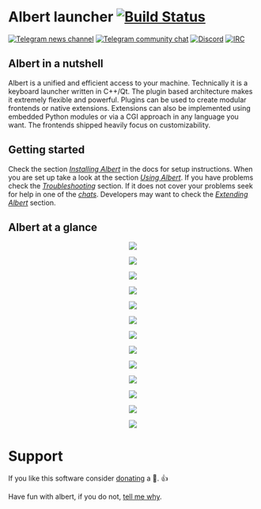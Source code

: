 # Albert launcher [![Build Status](https://api.travis-ci.org/albertlauncher/albert.svg?branch=dev)](https://travis-ci.org/albertlauncher/albert)

[![Telegram news channel](https://img.shields.io/badge/news%20channel-telegram-0088cc.svg?style=flat)](https://telegram.me/albertlauncher)
[![Telegram community chat](https://img.shields.io/badge/chat-telegram-0088cc.svg?style=flat)](https://telegram.me/albert_launcher_community)
[![Discord](https://img.shields.io/badge/chat-discord-7289da.svg?style=flat)](https://discord.gg/enGMWUG)
[![IRC](https://img.shields.io/badge/chat-IRC-brightgreen.svg)](http://webchat.freenode.net/?channels=%23albertlauncher)

## Albert in a nutshell

Albert is a unified and efficient access to your machine. Technically it is a keyboard launcher written in C++/Qt. The plugin based architecture makes it extremely flexible and powerful. Plugins can be used to create modular frontends or native extensions. Extensions can also be implemented using embedded Python modules or via a CGI approach in any language you want. The frontends shipped heavily focus on customizability.

## Getting started

Check the section [*Installing Albert*](https://albertlauncher.github.io/installing/) in the docs for setup instructions. When you are set up take a look at the section [*Using Albert*](https://albertlauncher.github.io/using/). If you have problems check the [*Troubleshooting*](https://albertlauncher.github.io/help/#troubleshooting-and-support) section. If it does not cover your problems seek for help in one of the [*chats*](https://albertlauncher.github.io/help/#chats). Developers may want to check the [*Extending Albert*](https://albertlauncher.github.io/extending/) section.

## Albert at a glance

<p align="center"><img src="https://i.imgur.com/9Yc7unp.jpg"></p>
<p align="center"><img src="https://i.imgur.com/BaMlWit.jpg"></p>
<p align="center"><img src="https://i.imgur.com/NJvIyXO.jpg"></p>
<p align="center"><img src="https://i.imgur.com/22SEMOJ.jpg"></p>
<p align="center"><img src="https://i.imgur.com/jBywwko.jpg"></p>
<p align="center"><img src="https://i.imgur.com/hmvpgxC.jpg"></p>
<p align="center"><img src="https://i.imgur.com/RQxbi9m.jpg"></p>
<p align="center"><img src="https://i.imgur.com/IvBcMyv.jpg"></p>
<p align="center"><img src="https://i.imgur.com/OCmAYGP.jpg"></p>
<p align="center"><img src="https://i.imgur.com/eKSRbDC.jpg"></p>
<p align="center"><img src="https://i.imgur.com/lbf3BlB.jpg"></p>
<p align="center"><img src="https://i.imgur.com/eNwgakM.jpg"></p>
<p align="center"><img src="https://i.imgur.com/LuiAmzU.jpg"></p>

# Support

If you like this software consider [donating](https://albertlauncher.github.io/donation/) a :beer:. :+1:

Have fun with albert, if you do not, [tell me why](https://telegram.me/albert_launcher_community).
